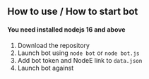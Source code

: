 ## How to use / How to start bot
#### You need installed nodejs 16 and above
1. Download the repository
2. Launch bot using `node bot` or `node bot.js`
3. Add bot token and NodeE link to `data.json`
4. Launch bot against
